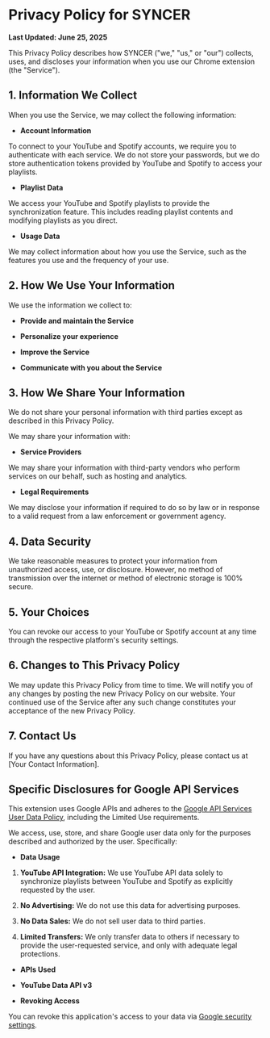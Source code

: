 # Privacy Policy for SYNCER

<!-- &nbsp; -->

**Last Updated: June 25, 2025**

This Privacy Policy describes how SYNCER ("we," "us," or "our") collects, uses, and discloses your information when you use our Chrome extension (the "Service").

<!-- &nbsp; -->

## 1. Information We Collect

When you use the Service, we may collect the following information:

- **Account Information**

To connect to your YouTube and Spotify accounts, we require you to authenticate with each service. We do not store your passwords, but we do store authentication tokens provided by YouTube and Spotify to access your playlists.

- **Playlist Data**

We access your YouTube and Spotify playlists to provide the synchronization feature. This includes reading playlist contents and modifying playlists as you direct.

- **Usage Data**

We may collect information about how you use the Service, such as the features you use and the frequency of your use.

<!-- &nbsp; -->

## 2. How We Use Your Information

We use the information we collect to:

- **Provide and maintain the Service**

- **Personalize your experience**

- **Improve the Service**

- **Communicate with you about the Service**

<!-- &nbsp; -->

## 3. How We Share Your Information

We do not share your personal information with third parties except as described in this Privacy Policy.

We may share your information with:

- **Service Providers**

We may share your information with third-party vendors who perform services on our behalf, such as hosting and analytics.

- **Legal Requirements**

We may disclose your information if required to do so by law or in response to a valid request from a law enforcement or government agency.

<!-- &nbsp; -->

## 4. Data Security

We take reasonable measures to protect your information from unauthorized access, use, or disclosure. However, no method of transmission over the internet or method of electronic storage is 100% secure.

<!-- &nbsp; -->

## 5. Your Choices

You can revoke our access to your YouTube or Spotify account at any time through the respective platform's security settings.

<!-- &nbsp; -->

## 6. Changes to This Privacy Policy

We may update this Privacy Policy from time to time. We will notify you of any changes by posting the new Privacy Policy on our website. Your continued use of the Service after any such change constitutes your acceptance of the new Privacy Policy.

<!-- &nbsp; -->

## 7. Contact Us

If you have any questions about this Privacy Policy, please contact us at [Your Contact Information].

<!-- &nbsp; -->

## Specific Disclosures for Google API Services

This extension uses Google APIs and adheres to the [Google API Services User Data Policy](https://developers.google.com/terms/api-services-user-data-policy), including the Limited Use requirements.

We access, use, store, and share Google user data only for the purposes described and authorized by the user. Specifically:

- **Data Usage**

1. **YouTube API Integration:** We use YouTube API data solely to synchronize playlists between YouTube and Spotify as explicitly requested by the user.

<!-- &nbsp; -->

2. **No Advertising:** We do not use this data for advertising purposes.

<!-- &nbsp; -->

3. **No Data Sales:** We do not sell user data to third parties.

<!-- &nbsp; -->

4. **Limited Transfers:** We only transfer data to others if necessary to provide the user-requested service, and only with adequate legal protections.

<!-- &nbsp; -->

- **APIs Used**

- **YouTube Data API v3**

<!-- &nbsp; -->

- **Revoking Access**

You can revoke this application's access to your data via [Google security settings](https://myaccount.google.com/permissions).

